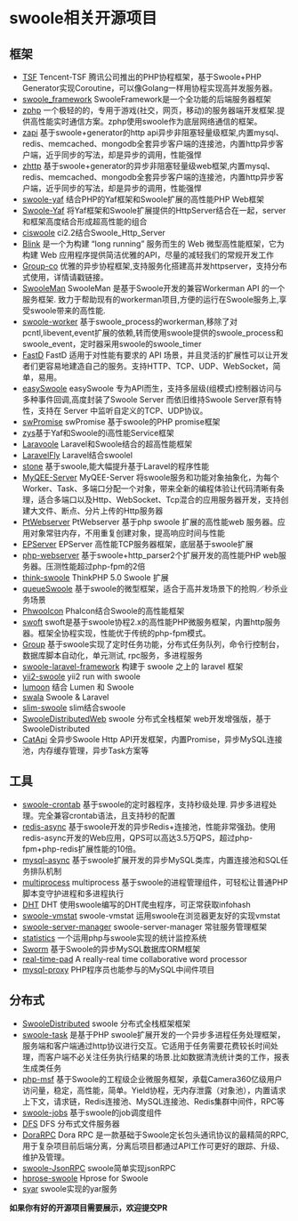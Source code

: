 # swoole相关开源项目
## 框架
* [TSF](https://github.com/tencent-php/tsf) Tencent-TSF 腾讯公司推出的PHP协程框架，基于Swoole+PHP Generator实现Coroutine，可以像Golang一样用协程实现高并发服务器。  
* [swoole_framework](https://github.com/matyhtf/framework) SwooleFramework是一个全功能的后端服务器框架   
* [zphp](https://github.com/shenzhe/zphp) 一个极轻的的，专用于游戏(社交，网页，移动)的服务器端开发框架.提供高性能实时通信方案。zphp使用swoole作为底层网络通信的框架。  
* [zapi](https://github.com/keaixiaou/zapi) 基于swoole+generator的http api异步非阻塞轻量级框架,内置mysql、redis、memcached、mongodb全套异步客户端的连接池，内置http异步客户端，近乎同步的写法，却是异步的调用，性能强悍  
* [zhttp](https://github.com/keaixiaou/zhttp) 基于swoole+generator的异步非阻塞轻量级web框架,内置mysql、redis、memcached、mongodb全套异步客户端的连接池，内置http异步客户端，近乎同步的写法，却是异步的调用，性能强悍  
* [swoole-yaf](https://github.com/LinkedDestiny/swoole-yaf) 结合PHP的Yaf框架和Swoole扩展的高性能PHP Web框架  
* [Swoole-Yaf](https://github.com/wenjun1055/swoole-yaf) 将Yaf框架和Swoole扩展提供的HttpServer结合在一起，server和框架高度结合形成超高性能的组合  
* [ciswoole](https://github.com/smalleyes/ciswoole) ci2.2结合Swoole_Http_Server  
* [Blink](https://github.com/bixuehujin/blink) 是一个为构建 “long running” 服务而生的 Web 微型高性能框架，它为构建 Web 应用程序提供简洁优雅的API，尽量的减轻我们的常规开发工作  
* [Group-co](https://github.com/fucongcong/Group-Co) 优雅的异步协程框架,支持服务化搭建高并发httpserver，支持分布式使用，详情请戳链接。  
* [SwooleMan](https://github.com/osgochina/SwooleMan) SwooleMan 是基于Swoole开发的兼容Workerman API 的一个服务框架. 致力于帮助现有的workerman项目,方便的运行在Swoole服务上,享受swoole带来的高性能.  
* [swoole-worker](https://github.com/osgochina/swoole-worker) 基于swoole_process的workerman,移除了对pcntl,libevent,event扩展的依赖,转而使用swoole提供的swoole_process和swoole_event，定时器采用swoole的swoole_timer
* [FastD](https://github.com/JanHuang/fastD) FastD 适用于对性能有要求的 API 场景，并且灵活的扩展性可以让开发者们更容易地建造自己的服务。支持HTTP、TCP、UDP、WebSocket，简单，易用。
* [easySwoole](https://github.com/kiss291323003/easyswoole) easySwoole 专为API而生，支持多层级(组模式)控制器访问与多种事件回调,高度封装了Swoole Server 而依旧维持Swoole Server原有特性，支持在 Server 中监听自定义的TCP、UDP协议。
* [swPromise](https://github.com/coooold/swPromise) swPromise 基于swoole的PHP promise框架
* [zys](https://github.com/qieangel2013/zys)基于Yaf和Swoole的i高性能Service框架
* [Laravoole](https://github.com/garveen/laravoole) Laravel和Swoole结合的超高性能框架
* [LaravelFly](https://github.com/scil/LaravelFly)  Laravel结合swoolel
* [stone](https://github.com/StoneGroup/stone) 基于swoole,能大幅提升基于Laravel的程序性能
* [MyQEE-Server](https://github.com/myqee/server) MyQEE-Server 将swoole服务和功能对象抽象化，为每个 Worker、Task、多端口分配一个对象，带来全新的编程体验让代码清晰有条理，适合多端口以及Http、WebSocket、Tcp混合的应用服务器开发，支持创建大文件、断点、分片上传的Http服务器
* [PtWebserver](https://git.oschina.net/pantian/PtWebserver) PtWebserver 基于php swoole 扩展的高性能web 服务器。应用对象常驻内存，不用重复创建对象，提高响应时间与性能
* [EPServer](https://github.com/ewenlaz/epserver) EPServer 高性能TCP服务器框架，底层基于swoole扩展
* [php-webserver](https://github.com/matyhtf/php-webserver) 基于swoole+http_parser2个扩展开发的高性能PHP web服务器。压测性能超过php-fpm的2倍
* [think-swoole](https://github.com/top-think/think-swoole) ThinkPHP 5.0 Swoole 扩展
* [queueSwoole](https://github.com/kcloze/queueSwoole) 基于swoole的微型框架，适合于高并发场景下的抢购／秒杀业务场景  
* [Phwoolcon](https://github.com/phwoolcon/phwoolcon) Phalcon结合Swoole的高性能框架
* [swoft](https://github.com/stelin/swoft) swoft是基于swoole协程2.x的高性能PHP微服务框架，内置http服务器。框架全协程实现，性能优于传统的php-fpm模式。
* [Group](https://github.com/fucongcong/Group) 基于swoole实现了定时任务功能，分布式任务队列，命令行控制台，数据库脚本自动化，单元测试, rpc服务，多进程服务 
* [swoole-laravel-framework](https://github.com/chongyi/swoole-laravel-framework) 构建于 swoole 之上的 laravel 框架
* [yii2-swoole](https://github.com/lscgzwd/yii2-swoole) yii2 run with swoole
* [lumoon](https://github.com/silentred/lumoon) 结合 Lumen 和 Swoole
* [swala](https://github.com/ChieveiT/swala) Swoole & Laravel
* [slim-swoole](https://github.com/kcloze/slim-swoole) slim结合swoole
* [SwooleDistributedWeb](https://github.com/jianghua/SwooleDistributedWeb) swoole 分布式全栈框架 web开发增强版，基于SwooleDistributed
* [CatApi](https://github.com/CatsSystem/CatApi)  全异步Swoole Http API开发框架，内置Promise，异步MySQL连接池，内存缓存管理，异步Task方案等
## 工具
* [swoole-crontab](https://github.com/osgochina/swoole-crontab) 基于swoole的定时器程序，支持秒级处理. 异步多进程处理。完全兼容crontab语法，且支持秒的配置  
* [redis-async](https://github.com/swoole/redis-async) 基于swoole开发的异步Redis+连接池，性能非常强劲。使用redis-async开发的Web应用，QPS可以高达3.5万QPS，超过php-fpm+php-redis扩展性能的10倍。  
* [mysql-async](https://github.com/swoole/mysql-async) 基于swoole扩展开发的异步MySQL类库，内置连接池和SQL任务排队机制
* [multiprocess](https://github.com/kcloze/multiprocess) multiprocess 基于swoole的进程管理组件，可轻松让普通PHP脚本变守护进程和多进程执行
* [DHT](https://github.com/ylqjgm/DHT) DHT 使用swoole编写的DHT爬虫程序，可正常获取infohash
* [swoole-vmstat](https://github.com/smalleyes/swoole-vmstat) swoole-vmstat 运用swoole在浏览器更友好的实现vmstat  
* [swoole-server-manager](https://github.com/df007df/swoole-server-manager) swoole-server-manager 常驻服务管理框架  
* [statistics](https://github.com/smalleyes/statistics) 一个运用php与swoole实现的统计监控系统
* [Sworm](https://github.com/heikezy/Sworm) 基于Swoole的异步MySQL数据库ORM框架
* [real-time-pad](https://github.com/zhaohehe/real-time-pad)  A really-real time collaborative word processor     
* [mysql-proxy](https://github.com/swoole/mysql-proxy) PHP程序员也能参与的MySQL中间件项目
## 分布式
* [SwooleDistributed](https://github.com/tmtbe/SwooleDistributed)  swoole 分布式全栈框架框架  
* [swoole-task](https://github.com/luxixing/swoole-task) 是基于PHP swoole扩展开发的一个异步多进程任务处理框架，服务端和客户端通过http协议进行交互。它适用于任务需要花费较长时间处理，而客户端不必关注任务执行结果的场景.比如数据清洗统计类的工作，报表生成类任务  
* [php-msf](https://github.com/pinguo/php-msf) 基于Swoole的工程级企业微服务框架，承载Camera360亿级用户访问量，稳定，高性能，简单。Yield协程，无内存泄露（对象池），内置请求上下文，请求链，Redis连接池、MySQL连接池、Redis集群中间件，RPC等
* [swoole-jobs](https://github.com/kcloze/swoole-jobs) 基于swoole的job调度组件
* [DFS](https://github.com/qieangel2013/dfs) DFS 分布式文件服务器
* [DoraRPC](https://github.com/xcl3721/Dora-RPC) Dora RPC 是一款基础于Swoole定长包头通讯协议的最精简的RPC, 用于复杂项目前后端分离，分离后项目都通过API工作可更好的跟踪、升级、维护及管理。
* [swoole-JsonRPC](https://github.com/smalleyes/swoole-JsonRPC) swoole简单实现jsonRPC
* [hprose-swoole](https://github.com/hprose/hprose-swoole) Hprose for Swoole   
* [syar](https://github.com/stcer/syar) swoole实现的yar服务

**如果你有好的开源项目需要展示，欢迎提交PR**
